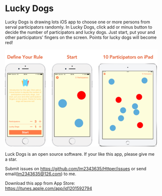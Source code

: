 # Lucky Dogs
Lucky Dogs is drawing lots iOS app to choose one or more persons from serval participators randomly.
In Lucky Dogs, click add or minus button to decide the number of participators and lucky dogs. Just start, put your and other participators' fingers on the screen. Points for lucky dogs will become red!

![Lucky Dogs](https://raw.githubusercontent.com/lm2343635/Lots/master/screenshoot/lots.png)

Luck Dogs is an open source software. If your like this app, please give me a star.

Submit issues on https://github.com/lm2343635/Httper/issues or send email(lm2343635@126.com) to me.

Download this app from App Store: https://itunes.apple.com/app/id1201592794
